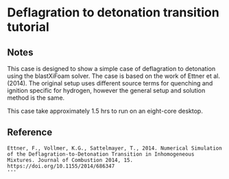 # Deflagration to detonation transition tutorial

## Notes

This case is designed to show a simple case of deflagration to detonation using the blastXiFoam solver. The case is based on the work of Ettner et al. (2014). The original setup uses different source terms for quenching and ignition specific for hydrogen, however the general setup and solution method is the same.


This case take approximately 1.5 hrs to run on an eight-core desktop.


## Reference
```
Ettner, F., Vollmer, K.G., Sattelmayer, T., 2014. Numerical Simulation of the Deflagration-to-Detonation Transition in Inhomogeneous Mixtures. Journal of Combustion 2014, 15. https://doi.org/10.1155/2014/686347
'''
